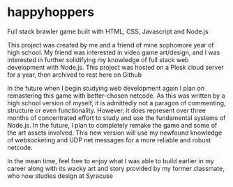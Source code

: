 # happyhoppers
Full stack brawler game built with HTML, CSS, Javascript and Node.js

This project was created by me and a friend of mine sophomore year of high school. My friend was interested in video game art/design, and I was interested in further
solidifying my knowledge of full stack web development with Node.js. This project was hosted on a Plesk cloud server for a year, then archived to rest here on Github

In the future when I begin studying web development again I plan on remastering this game with better-chosen netcode. As this was written by a high school version of
myself, it is admittedly not a paragon of commenting, structure or even functionality. However, it does represent over three months of concentrated effort to study and
use the fundamental systems of Node.js. In the future, I plan to completely remake the game and some of the art assets involved. This new version will use my newfound
knowledge of websocketing and UDP net messages for a more reliable and robust netcode.

In the mean time, feel free to enjoy what I was able to build earlier in my career along with its wacky art and story provided by my former classmate, who now studies
design at Syracuse
